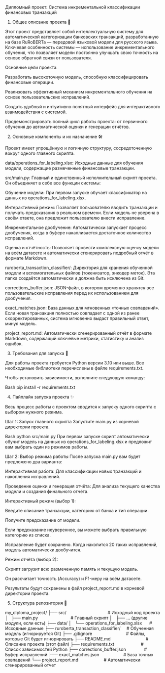 Дипломный проект: Система инкрементальной классификации финансовых транзакций


1. Общее описание проекта 📜

Этот проект представляет собой интеллектуальную систему для автоматической категоризации банковских транзакций, разработанную на базе RuRoBERTa — передовой языковой модели для русского языка. Ключевая особенность системы — использование инкрементального обучения, что позволяет модели постоянно улучшать свою точность на основе обратной связи от пользователя.

Основные цели проекта:

Разработать высокоточную модель, способную классифицировать финансовые операции.

Реализовать эффективный механизм инкрементального обучения на основе пользовательских исправлений.

Создать удобный и интуитивно понятный интерфейс для интерактивного взаимодействия с системой.

Продемонстрировать полный цикл работы проекта: от первичного обучения до автоматической оценки и генерации отчётов.


2. Основные компоненты и их назначение 🛠️

Проект имеет упрощённую и логичную структуру, сосредоточенную вокруг одного главного скрипта.

data/operations_for_labeling.xlsx: Исходные данные для обучения модели, содержащие размеченные финансовые транзакции.

src/main.py: Главный и единственный исполнительный скрипт проекта. Он объединяет в себе все функции системы:

Обучение модели: При первом запуске обучает классификатор на данных из operations_for_labeling.xlsx.

Интерактивный режим: Позволяет пользователю вводить транзакции и получать предсказания в реальном времени. Если модель не уверена в своём ответе, она предложит пользователю внести исправление.

Инкрементальное дообучение: Автоматически запускает процесс дообучения, когда в буфере накапливается достаточное количество исправлений.

Оценка и отчётность: Позволяет провести комплексную оценку модели на всём датасете и автоматически сгенерировать подробный отчёт в формате Markdown.

ruroberta_transaction_classifier/: Директория для хранения обученной модели и вспомогательных файлов (токенизатор, энкодер меток). Эта папка создаётся автоматически и должна быть исключена из Git.

corrections_buffer.json: JSON-файл, в котором временно хранятся все пользовательские исправления перед их использованием для дообучения.

exact_matches.json: База данных для мгновенных «точных совпадений». Если новая транзакция полностью совпадает с одной из ранее скорректированных, система мгновенно выдаст правильный ответ, минуя модель.

project_report.md: Автоматически сгенерированный отчёт в формате Markdown, содержащий ключевые метрики, статистику и анализ ошибок.


3. Требования для запуска 🚀

Для работы проекта требуется Python версии 3.10 или выше. Все необходимые библиотеки перечислены в файле requirements.txt.

Чтобы установить зависимости, выполните следующую команду:

Bash
pip install -r requirements.txt

4. Пайплайн запуска проекта ✨

Весь процесс работы с проектом сводится к запуску одного скрипта с выбором нужного режима.

Шаг 1: Запуск главного скрипта
Запустите main.py из корневой директории проекта.

Bash
python src/main.py
При первом запуске скрипт автоматически обучит модель на данных из operations_for_labeling.xlsx и предложит вам выбрать один из режимов работы.

Шаг 2: Выбор режима работы
После запуска main.py вам будет предложено два варианта:

Интерактивная работа: Для классификации новых транзакций и накопления исправлений.

Проведение оценки и генерация отчёта: Для анализа текущего качества модели и создания финального отчёта.

Интерактивный режим (выбор 1):

Введите описание транзакции, категорию от банка и тип операции.

Получите предсказание от модели.

Если предсказание неуверенное, вы можете выбрать правильную категорию из списка.

Исправление будет сохранено. Когда накопится 20 таких исправлений, модель автоматически дообучится.

Режим отчёта (выбор 2):

Скрипт загрузит всю размеченную память и текущую модель.

Он рассчитает точность (Accuracy) и F1-меру на всём датасете.

Результаты будут сохранены в файл project_report.md в корневой директории проекта.

5. Структура репозитория 📁

my_diploma_project/
├── src/                                  # Исходный код проекта
│   ├── main.py                           # Главный скрипт
│   ├── ... (другие модули, если есть)
├── data/
│   └── operations_for_labeling.xlsx      # Исходные данные
├── ruroberta_transaction_classifier/     # Обученная модель (игнорируется Git)
├── .gitignore                            # Файлы, которые Git будет игнорировать
├── README.md                             # Описание проекта (этот файл)
├── requirements.txt                      # Список зависимостей Python
├── corrections_buffer.json               # Буфер исправлений
├── exact_matches.json                    # База точных совпадений
└── project_report.md                     # Автоматически сгенерированный отчет